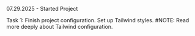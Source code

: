 07.29.2025 - Started Project

Task 1:
Finish project configuration.
Set up Tailwind styles.
#NOTE: Read more deeply about Tailwind configuration.